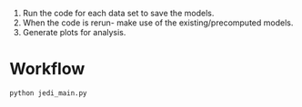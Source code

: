 


1. Run the code for each data set to save the models.
2. When the code is rerun- make use of the existing/precomputed models.
3. Generate plots for analysis.


# Workflow



```bash
python jedi_main.py
```